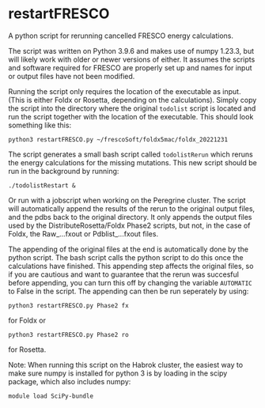 # restartFRESCO
A python script for rerunning cancelled FRESCO energy calculations. 

The script was written on Python 3.9.6 and makes use of numpy 1.23.3, but will likely work with older or newer versions of either.
It assumes the scripts and software required for FRESCO are properly set up and names for input or output files have not been modified. 

Running the script only requires the location of the executable as input. (This is either Foldx or Rosetta, depending on the calculations). 
Simply copy the script into the directory where the original `todolist` script is located and run the script together with the location of the executable. 
This should look something like this:

```
python3 restartFRESCO.py ~/frescoSoft/foldx5mac/foldx_20221231
```

The script generates a small bash script called `todolistRerun` which reruns the energy calculations for the missing mutations.
This new script should be run in the background by running:

```
./todolistRestart &
```
Or run with a jobscript when working on the Peregrine cluster. The script will automatically append the results of the rerun to the original output files, and the pdbs back to the original directory. It only appends the output files used by the DistributeRosetta/Foldx Phase2 scripts, but not, in the case of Foldx, the Raw_...fxout or Pdblist_...fxout files. 

The appending of the original files at the end is automatically done by the python script. The bash script calls the python script to do this once the calculations have finished. This appending step affects the original files, so if you are cautious and want to guarantee that the rerun was succesful before appending, you can turn this off by changing the variable `AUTOMATIC` to False in the script. The appending can then be run seperately by using:
```
python3 restartFRESCO.py Phase2 fx
```
for Foldx or 
```
python3 restartFRESCO.py Phase2 ro
```
for Rosetta. 

Note: When running this script on the Habrok cluster, the easiest way to make sure numpy is installed for python 3 is by loading in the scipy package, which also includes numpy:

```
module load SciPy-bundle
```
